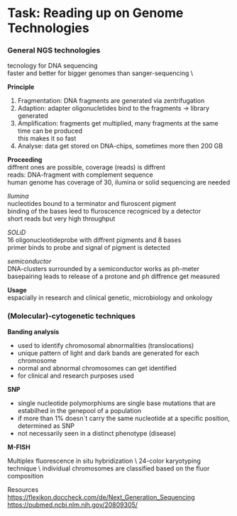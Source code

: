 # Task: Reading up on Genome Technologies

### General NGS technologies

tecnology for DNA sequencing \
faster and better for bigger genomes than sanger-sequencing \ 

**Principle** 

1. Fragmentation: DNA fragments are generated via zentrifugation 
2. Adaption: adapter oligonucletides bind to the fragments -> library generated 
3. Amplification: fragments get multiplied, many fragments at the same time can be produced \
this makes it so fast 
4. Analyse: data get stored on DNA-chips, sometimes more then 200 GB

**Proceeding** \
diffrent ones are possible, coverage (reads) is diffrent \
reads: DNA-fragment with complement sequence \
human genome has coverage of 30, ilumina or solid sequencing are needed 

*Ilumina* \
nucleotides bound to a terminator and fluroscent pigment \
binding of the bases leed to fluroscence recogniced by a detector \
short reads but very high throughput

*SOLiD* \
16 oligonucleotideprobe with diffrent pigments and 8 bases \
primer binds to probe and signal of pigment is detected 

*semiconductor* \
DNA-clusters surrounded by a semiconductor works as ph-meter \
basepairing leads to release of a protone and ph diffrence get measured 

**Usage** \
espacially in research and clinical genetic, microbiology and onkology 


### (Molecular)-cytogenetic techniques

**Banding analysis**

* used to identify chromosomal abnormalities (translocations)
* unique pattern of light and dark bands are generated for each chromosome
* normal and abnormal chromosomes can get identified
* for clinical and research purposes used 

**SNP**

* single nucleotide polymorphisms are single base mutations that are estabilhed in the genepool of a population
* if more than 1% doesn`t carry the same nucleotide at a specific position, determined as SNP
* not necessarily seen in a distinct phenotype (disease) 

**M-FISH**

Multiplex fluorescence in situ hybridization \ 
24-color karyotyping technique \ 
individual chromosomes are classified based on the fluor composition





Resources \
https://flexikon.doccheck.com/de/Next_Generation_Sequencing \
https://pubmed.ncbi.nlm.nih.gov/20809305/
